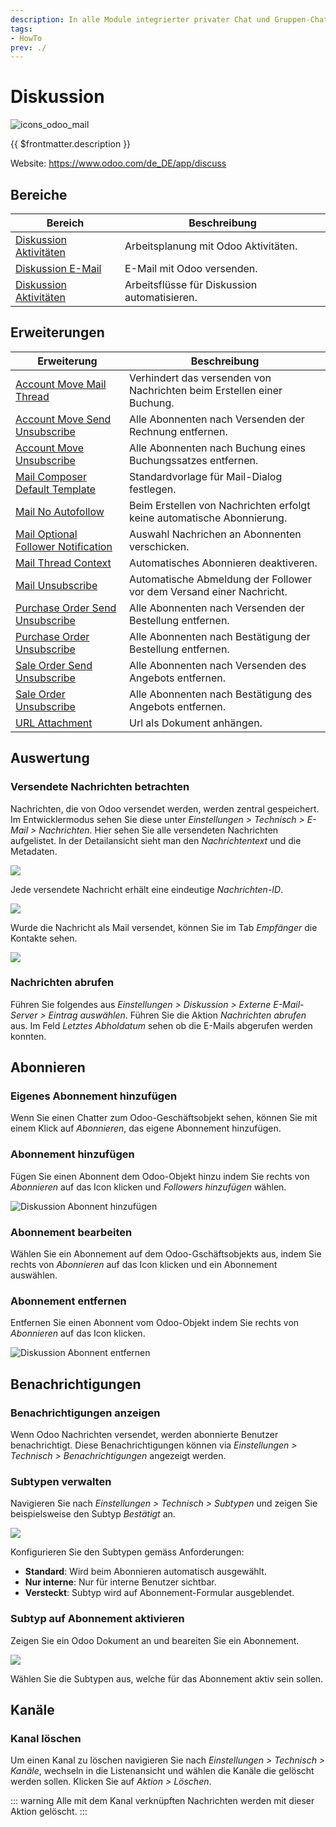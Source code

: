 ```yaml
---
description: In alle Module integrierter privater Chat und Gruppen-Chat.
tags:
- HowTo
prev: ./
---
```

# Diskussion
![icons_odoo_mail](assets/icons_odoo_mail.png)

{{ $frontmatter.description }}

Website: <https://www.odoo.com/de_DE/app/discuss>

## Bereiche

| Bereich                                           | Beschreibung                                 |
| ------------------------------------------------- | -------------------------------------------- |
| [Diskussion Aktivitäten](Discuss%20Activities.md) | Arbeitsplanung mit Odoo Aktivitäten.         |
| [Diskussion E-Mail](Discuss%20E-Mail.md)          | E-Mail mit Odoo versenden.                   |
| [Diskussion Aktivitäten](Discuss%20Actions.md)    | Arbeitsflüsse für Diskussion automatisieren. |

## Erweiterungen

| Erweiterung                                                                         | Beschreibung                                                           |
| ----------------------------------------------------------------------------------- | ---------------------------------------------------------------------- |
| [Account Move Mail Thread](Account%20Move%20Mail%20Thread.md)                       | Verhindert das versenden von Nachrichten beim Erstellen einer Buchung. |
| [Account Move Send Unsubscribe](Account%20Move%20Send%20Unsubscribe.md)             | Alle Abonnenten nach Versenden der Rechnung entfernen.                 |
| [Account Move Unsubscribe](Account%20Move%20Unsubscribe.md)                         | Alle Abonnenten nach Buchung eines Buchungssatzes entfernen.           |
| [Mail Composer Default Template](Mail%20Composer%20Default%20Template.md)           | Standardvorlage für Mail-Dialog festlegen.                             |
| [Mail No Autofollow](Mail%20No%20Autofollow.md)                                     | Beim Erstellen von Nachrichten erfolgt keine automatische Abonnierung. |
| [Mail Optional Follower Notification](Mail%20Optional%20Follower%20Notification.md) | Auswahl Nachrichen an Abonnenten verschicken.                          |
| [Mail Thread Context](Mail%20Thread%20Context.md)                                   | Automatisches Abonnieren deaktiveren.                                  |
| [Mail Unsubscribe](Mail%20Unsubscribe.md)                                           | Automatische Abmeldung der Follower vor dem Versand einer Nachricht.   |
| [Purchase Order Send Unsubscribe](Purchase%20Order%20Send%20Unsubscribe.md)         | Alle Abonnenten nach Versenden der Bestellung entfernen.               |
| [Purchase Order Unsubscribe](Purchase%20Order%20Unsubscribe.md)                     | Alle Abonnenten nach Bestätigung der Bestellung entfernen.             |
| [Sale Order Send Unsubscribe](Sale%20Order%20Send%20Unsubscribe.md)                 | Alle Abonnenten nach Versenden des Angebots entfernen.                 |
| [Sale Order Unsubscribe](Sale%20Order%20Unsubscribe.md)                             | Alle Abonnenten nach Bestätigung des Angebots entfernen.               |
| [URL Attachment](URL%20Attachment.md)                                               | Url als Dokument anhängen.                                             |

## Auswertung

### Versendete Nachrichten betrachten

Nachrichten, die von Odoo versendet werden, werden zentral gespeichert. Im Entwicklermodus sehen Sie diese unter *Einstellungen > Technisch > E-Mail > Nachrichten*. Hier sehen Sie alle versendeten Nachrichten aufgelistet. In der Detailansicht sieht man den *Nachrichtentext* und die Metadaten.

![](assets/Diskussion%20Detailansicht.png)

Jede versendete Nachricht erhält eine eindeutige *Nachrichten-ID*.

![](assets/Diskussion%20Nachrichten-ID.png)

Wurde die Nachricht als Mail versendet, können Sie im Tab *Empfänger* die Kontakte sehen.

![](assets/Diskussion%20Empfänger.png)

### Nachrichten abrufen

Führen Sie folgendes aus  *Einstellungen > Diskussion > Externe E-Mail-Server > Eintrag auswählen*. Führen Sie die Aktion *Nachrichten abrufen* aus. Im Feld *Letztes Abholdatum* sehen ob die E-Mails abgerufen werden konnten.

## Abonnieren

### Eigenes Abonnement hinzufügen

Wenn Sie einen Chatter zum Odoo-Geschäftsobjekt sehen, können Sie mit einem Klick auf *Abonnieren*, das eigene Abonnement hinzufügen.

### Abonnement hinzufügen

Fügen Sie einen Abonnent dem Odoo-Objekt hinzu indem Sie rechts von *Abonnieren* auf das Icon klicken und *Followers hinzufügen* wählen.

![Diskussion Abonnent hinzufügen](assets/Diskussion%20Abonnent%20hinzufügen.gif)

### Abonnement bearbeiten

Wählen Sie ein Abonnement auf dem Odoo-Gschäftsobjekts aus, indem Sie rechts von *Abonnieren* auf das Icon klicken und ein Abonnement auswählen.

### Abonnement entfernen

Entfernen Sie einen Abonnent vom Odoo-Objekt indem Sie rechts von *Abonnieren* auf das Icon klicken.

![Diskussion Abonnent entfernen](assets/Diskussion%20Abonnent%20entfernen.gif)

## Benachrichtigungen

### Benachrichtigungen anzeigen

Wenn Odoo Nachrichten versendet, werden abonnierte Benutzer benachrichtigt. Diese Benachrichtigungen können via *Einstellungen > Technisch > Benachrichtigungen* angezeigt werden.

### Subtypen verwalten

Navigieren Sie nach *Einstellungen > Technisch > Subtypen* und zeigen Sie beispielsweise den Subtyp *Bestätigt* an.

![](assets/Diskussion%20Subtyp%20Bestätigt.png)

Konfigurieren Sie den Subtypen gemäss Anforderungen:

* **Standard**: Wird beim Abonnieren automatisch ausgewählt.
* **Nur interne**: Nur für interne Benutzer sichtbar.
* **Versteckt**: Subtyp wird auf Abonnement-Formular ausgeblendet.

### Subtyp auf Abonnement aktivieren

Zeigen Sie ein Odoo Dokument an und beareiten Sie ein Abonnement.

![](assets/Diskussion%20Abonnement%20bearbeiten.png)

Wählen Sie die Subtypen aus, welche für das Abonnement aktiv sein sollen.

## Kanäle

### Kanal löschen

Um einen Kanal zu löschen navigieren Sie nach *Einstellungen > Technisch > Kanäle*, wechseln in die Listenansicht und wählen die Kanäle die gelöscht werden sollen. Klicken Sie auf *Aktion > Löschen*.

::: warning
Alle mit dem Kanal verknüpften Nachrichten werden mit dieser Aktion gelöscht.
:::